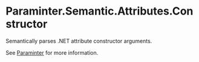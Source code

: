 # Paraminter.Semantic.Attributes.Constructor

Semantically parses .NET attribute constructor arguments.

See [Paraminter](https://www.github.com/Paraminter/Paraminter) for more information.